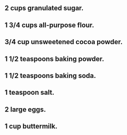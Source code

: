 
## 2 cups granulated sugar.
## 1 3/4 cups all-purpose flour.
## 3/4 cup unsweetened cocoa powder.

## 1 1/2 teaspoons baking powder.
## 1 1/2 teaspoons baking soda.
## 1 teaspoon salt.
## 2 large eggs.
## 1 cup buttermilk.